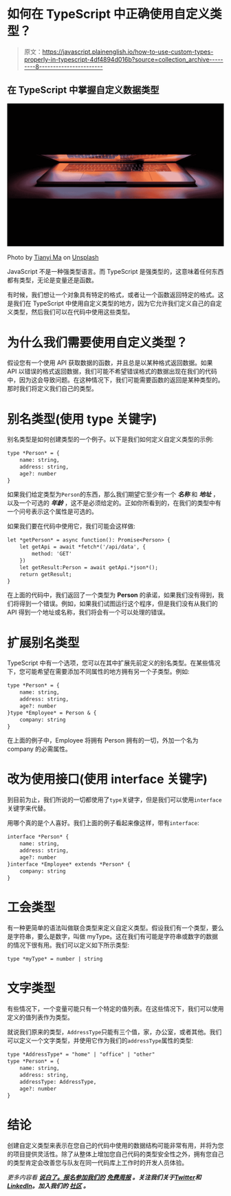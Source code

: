 # 如何在 TypeScript 中正确使用自定义类型？

> 原文：<https://javascript.plainenglish.io/how-to-use-custom-types-properly-in-typescript-4df4894d016b?source=collection_archive---------8----------------------->

## 在 TypeScript 中掌握自定义数据类型

![](img/be510b12a627077d26de0df8dd548a48.png)

Photo by [Tianyi Ma](https://unsplash.com/@tma?utm_source=medium&utm_medium=referral) on [Unsplash](https://unsplash.com?utm_source=medium&utm_medium=referral)

JavaScript 不是一种强类型语言。而 TypeScript 是强类型的，这意味着任何东西都有类型，无论是变量还是函数。

有时候，我们想让一个对象具有特定的格式，或者让一个函数返回特定的格式。这是我们在 TypeScript 中使用自定义类型的地方，因为它允许我们定义自己的自定义类型，然后我们可以在代码中使用这些类型。

# 为什么我们需要使用自定义类型？

假设您有一个使用 API 获取数据的函数，并且总是以某种格式返回数据。如果 API 以错误的格式返回数据，我们可能不希望错误格式的数据出现在我们的代码中，因为这会导致问题。在这种情况下，我们可能需要函数的返回是某种类型的。那时我们将定义我们自己的类型。

# 别名类型(使用 type 关键字)

别名类型是如何创建类型的一个例子。以下是我们如何定义自定义类型的示例:

```
type *Person* = {
    name: string,
    address: string,
    age?: number
}
```

如果我们给定类型为`Person`的东西，那么我们期望它至少有一个 ***名称*** 和 ***地址*** ，以及一个可选的 ***年龄*** ，这不是必须给定的。正如你所看到的，在我们的类型中有一个问号表示这个属性是可选的。

如果我们要在代码中使用它，我们可能会这样做:

```
let *getPerson* = async function(): Promise<Person> {
    let getApi = await *fetch*('/api/data', {
        method: 'GET'
    })
    let getResult:Person = await getApi.*json*();
    return getResult;
}
```

在上面的代码中，我们返回了一个类型为 **Person** 的承诺，如果我们没有得到，我们将得到一个错误。例如，如果我们试图运行这个程序，但是我们没有从我们的 API 得到一个地址或名称，我们将会有一个可以处理的错误。

# 扩展别名类型

TypeScript 中有一个选项，您可以在其中扩展先前定义的别名类型。在某些情况下，您可能希望在需要添加不同属性的地方拥有另一个子类型。例如:

```
type *Person* = {
    name: string,
    address: string,
    age?: number
}type *Employee* = Person & {
    company: string
}
```

在上面的例子中，Employee 将拥有 Person 拥有的一切，外加一个名为 company 的必需属性。

# 改为使用接口(使用 interface 关键字)

到目前为止，我们所说的一切都使用了`type`关键字，但是我们可以使用`interface`关键字来代替。

用哪个真的是个人喜好。我们上面的例子看起来像这样，带有`interface`:

```
interface *Person* {
    name: string,
    address: string,
    age?: number
}interface *Employee* extends *Person* {
    company: string
}
```

# 工会类型

有一种更简单的语法叫做联合类型来定义自定义类型。假设我们有一个类型，要么是字符串，要么是数字，叫做 myType。这在我们有可能是字符串或数字的数据的情况下很有用。我们可以定义如下所示类型:

```
type *myType* = number | string
```

# 文字类型

有些情况下，一个变量可能只有一个特定的值列表。在这些情况下，我们可以使用定义的值列表作为类型。

就说我们原来的类型，`AddressType`只能有三个值，家，办公室，或者其他。我们可以定义一个文字类型，并使用它作为我们的`addressType`属性的类型:

```
type *AddressType* = "home" | "office" | "other" 
type *Person* = {
    name: string,
    address: string,
    addressType: AddressType,
    age?: number
}
```

# 结论

创建自定义类型来表示在您自己的代码中使用的数据结构可能非常有用，并将为您的项目提供灵活性。除了从整体上增加您自己代码的类型安全性之外，拥有您自己的类型肯定会改善您与队友在同一代码库上工作时的开发人员体验。

*更多内容看* [***说白了。报名参加我们的***](https://plainenglish.io/) **[***免费周报***](http://newsletter.plainenglish.io/) *。关注我们关于*[***Twitter***](https://twitter.com/inPlainEngHQ)*和*[***LinkedIn***](https://www.linkedin.com/company/inplainenglish/)*。加入我们的* [***社区***](https://discord.gg/GtDtUAvyhW) *。***